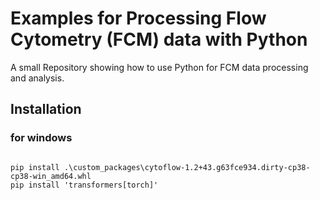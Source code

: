 # Examples for Processing Flow Cytometry (FCM) data with Python
A small Repository showing how to use Python for FCM data processing and analysis.

## Installation
### for windows
```

pip install .\custom_packages\cytoflow-1.2+43.g63fce934.dirty-cp38-cp38-win_amd64.whl
pip install 'transformers[torch]'

```
